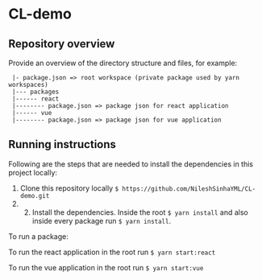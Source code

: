 # CL-demo

## Repository overview

Provide an overview of the directory structure and files, for example:

```
 |- package.json => root workspace (private package used by yarn workspaces)
 |--- packages
 |------ react
 |-------- package.json => package json for react application
 |------ vue
 |-------- package.json => package json for vue application
```

## Running instructions

Following are the steps that are needed to install the dependencies in this project locally:

1. Clone this repository locally `$ https://github.com/NileshSinhaYML/CL-demo.git`
2. 2. Install the dependencies. Inside the root `$ yarn install` and also inside every package run `$ yarn install`.

To run a package:

To run the react application in the root run `$ yarn start:react`

To run the vue application in the root run `$ yarn start:vue`
